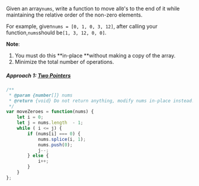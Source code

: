 Given an array`nums`, write a function to move all`0`'s to the end of it while maintaining the relative order of the non-zero elements.

For example, given`nums = [0, 1, 0, 3, 12]`, after calling your function,`nums`should be`[1, 3, 12, 0, 0]`.

**Note**:

1. You must do this **in-place **without making a copy of the array.
2. Minimize the total number of operations.

##### Approach 1: [Two Pointers](/two-pointers.md)

```js
/**
 * @param {number[]} nums
 * @return {void} Do not return anything, modify nums in-place instead.
 */
var moveZeroes = function(nums) {
    let i = 0;
    let j = nums.length  - 1;
    while ( i <= j) {
        if (nums[i] === 0) {
            nums.splice(i, 1);
            nums.push(0);
            j--;
        } else {
            i++;
        }
    }
};
```



